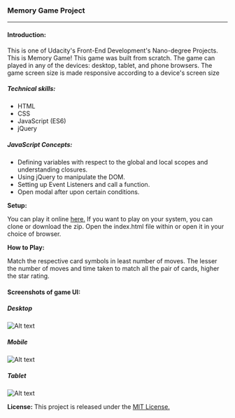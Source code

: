 ### Memory Game Project
---
#### Introduction:
This is one of Udacity's Front-End Development's Nano-degree Projects. This is Memory Game! This game was built from scratch.
The game can played in any of the devices: desktop, tablet, and phone browsers. The game screen size is made responsive according to a device's screen size
##### Technical skills:
- HTML
- CSS
- JavaScript (ES6)
- jQuery

##### JavaScript Concepts:
- Defining variables with respect to the global and local scopes and understanding closures.
- Using jQuery to manipulate the DOM.
- Setting up Event Listeners and call a function.
- Open modal after upon certain conditions.

**Setup:**

You can play it online [here.](https://evolofthings.github.io/Memory-Game/) If you want to play on your system, you can clone or download the zip. Open the index.html file within or open it in your choice of browser.

**How to Play:**

Match the respective card symbols in least number of moves. The lesser the number of moves and time taken to match all the pair of cards, higher the star rating.
#### Screenshots of game UI:
##### Desktop
![Alt text](/../<Screenshots>/Desktop.png?raw=true "Desktop Screenshot")
##### Mobile
![Alt text](/../<Screenshots>/mobile.png?raw=true "Mobile Screenshot")
##### Tablet
![Alt text](/../<Screenshots>/Tablet.png?raw=true "Tablet Screenshot")

**License:**  This project is released under the [MIT License.](https://opensource.org/licenses/MIT)



